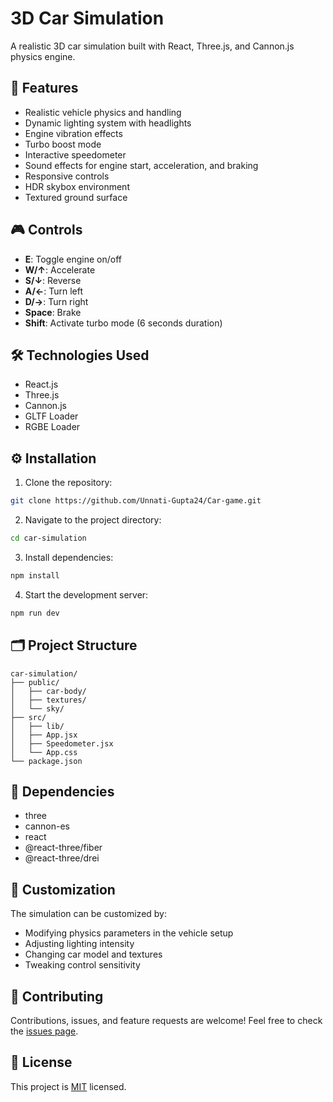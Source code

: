 # 3D Car Simulation

A realistic 3D car simulation built with React, Three.js, and Cannon.js physics engine.

## 🚗 Features

- Realistic vehicle physics and handling
- Dynamic lighting system with headlights
- Engine vibration effects
- Turbo boost mode
- Interactive speedometer
- Sound effects for engine start, acceleration, and braking
- Responsive controls
- HDR skybox environment 
- Textured ground surface

## 🎮 Controls

- **E**: Toggle engine on/off
- **W/↑**: Accelerate
- **S/↓**: Reverse
- **A/←**: Turn left
- **D/→**: Turn right
- **Space**: Brake
- **Shift**: Activate turbo mode (6 seconds duration)

## 🛠️ Technologies Used

- React.js
- Three.js
- Cannon.js
- GLTF Loader
- RGBE Loader

## ⚙️ Installation

1. Clone the repository:

```bash
git clone https://github.com/Unnati-Gupta24/Car-game.git
```

2. Navigate to the project directory:

```bash
cd car-simulation
```

3. Install dependencies:

```bash
npm install
```

4. Start the development server:

```bash
npm run dev
```

## 🗂️ Project Structure

```
car-simulation/
├── public/
│   ├── car-body/
│   ├── textures/
│   └── sky/
├── src/
│   ├── lib/
│   ├── App.jsx
│   ├── Speedometer.jsx
│   └── App.css
└── package.json
```

## 🔧 Dependencies

- three
- cannon-es
- react
- @react-three/fiber
- @react-three/drei

## 🎨 Customization

The simulation can be customized by:

- Modifying physics parameters in the vehicle setup
- Adjusting lighting intensity
- Changing car model and textures
- Tweaking control sensitivity

## 🤝 Contributing

Contributions, issues, and feature requests are welcome! Feel free to check the [issues page](https://github.com/yourusername/3D-Car-Simulation/issues).

## 📝 License

This project is [MIT](LICENSE) licensed.
